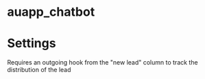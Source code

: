 # auapp_chatbot

# Settings
Requires an outgoing hook from the "new lead" column to track the distribution of the lead
